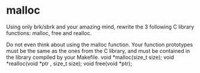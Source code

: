 # malloc

Using only brk/sbrk and your amazing mind, rewrite the 3 following C library functions: malloc, free and realloc.

Do not even think about using the malloc function.
Your function prototypes must be the same as the ones from the C library, and must be contained in the
library compiled by your Makefile.
void *malloc(size_t  size);
void *realloc(void *ptr , size_t  size);
void  free(void *ptr);
